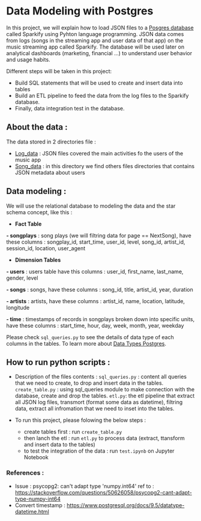 # Data Modeling with Postgres
In this project, we will explain how to load JSON files to a [Posgres database](https://www.postgresql.org/) called Sparkify using Pyhton language programming.
JSON data comes from logs (songs in the streaming app and user data of that app) on the music streaming app called Sparkify.
The database will be used later on analytical dashboards (marketing, financial ...) to understand user behavior and usage habits.

Different steps will be taken in this project:
- Build SQL statements that will be used to create and insert data into tables
- Build an ETL pipeline to feed the data from the log files to the Sparkify database.
- Finally, data integration test in the database.

## About the data :
The data stored in 2 directories file :
- [Log_data](https://github.com/Iaddiop/Data_Modeling_with_Postgres/tree/master/data/log_data/2018/11) : JSON files covered the main activities fo the users of the music app
- [Song_data](https://github.com/Iaddiop/Data_Modeling_with_Postgres/tree/master/data/song_data/A) : in this directory we find others files directories that contains JSON metadata about users

## Data modeling :
We will use the relational database to modeling the data and the star schema concept, like this :

- **Fact Table**

**- songplays** : song plays (we will filtring data for page == NextSong), have these columns :
songplay_id, start_time, user_id, level, song_id, artist_id, session_id, location, user_agent

- **Dimension Tables**

**- users** : users table have this columns : user_id, first_name, last_name, gender, level

**- songs** : songs, have these columns : song_id, title, artist_id, year, duration

**- artists** : artists, have these columns : artist_id, name, location, latitude, longitude

**- time** : timestamps of records in songplays broken down into specific units, have these columns : start_time, hour, day, week, month, year, weekday

Please check `sql_queries.py` to see the details of data type of each columns in the tables.
To learn more about [Data Types Postgres](https://www.postgresql.org/docs/9.5/datatype.html).

## How to run python scripts :
- Description of the files contents :
`sql_queries.py` : content all queries that we need to create, to drop and insert data in the tables.
`create_table.py` : using sql_queries module to make connection with the database, create and drop the tables.
`etl.py`: the etl pipeline that extract all JSON log files, transmort (format some data as datetime), filtring data, extract all infromation that we need to inset into the tables.

- To run this project, please folowing the below steps :
    - create tables first : run `create_table.py`
    - then lanch the etl : run `etl.py` to process data (extract, ttansform and insert data to the tables)
    - to test the integration of the data : run `test.ipynb` on Jupyter Notebook


### References :
- Issue : psycopg2: can't adapt type 'numpy.int64' ref to : https://stackoverflow.com/questions/50626058/psycopg2-cant-adapt-type-numpy-int64
- Convert timestamp : https://www.postgresql.org/docs/9.5/datatype-datetime.html
